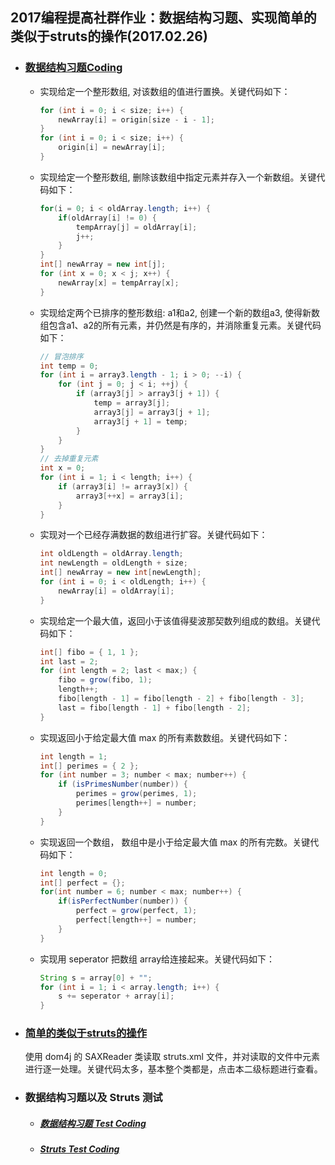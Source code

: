 ##  2017编程提高社群作业：数据结构习题、实现简单的类似于struts的操作(2017.02.26)

- ### [数据结构习题Coding](https://github.com/china-kook/coding2017/blob/master/coding2017%20%E7%AC%AC%E4%B8%80%E5%AD%A3/group18/935542673/Coding/20170226/src/com/ikook/array/ArrayUtil.java) 

  - 实现给定一个整形数组,  对该数组的值进行置换。关键代码如下：

    ```java
    for (int i = 0; i < size; i++) {
    	newArray[i] = origin[size - i - 1];
    }
    for (int i = 0; i < size; i++) {
    	origin[i] = newArray[i];
    }
    ```

  - 实现给定一个整形数组,  删除该数组中指定元素并存入一个新数组。关键代码如下：

    ```java
    for(i = 0; i < oldArray.length; i++) {
    	if(oldArray[i] != 0) {
    		tempArray[j] = oldArray[i];
    		j++;
    	}
    }		
    int[] newArray = new int[j];
    for (int x = 0; x < j; x++) {
    	newArray[x] = tempArray[x];
    }
    ```

  - 实现给定两个已排序的整形数组: a1和a2,  创建一个新的数组a3, 使得新数组包含a1、a2的所有元素，并仍然是有序的，并消除重复元素。关键代码如下：

    ```java
    // 冒泡排序
    int temp = 0;
    for (int i = array3.length - 1; i > 0; --i) {
    	for (int j = 0; j < i; ++j) {
    		if (array3[j] > array3[j + 1]) {
    			temp = array3[j];
    			array3[j] = array3[j + 1];
    			array3[j + 1] = temp;
    		}
    	}
    }
    // 去掉重复元素
    int x = 0;
    for (int i = 1; i < length; i++) {
    	if (array3[i] != array3[x]) {
    		array3[++x] = array3[i];
    	}
    }
    ```

  - 实现对一个已经存满数据的数组进行扩容。关键代码如下：

    ```java
    int oldLength = oldArray.length;
    int newLength = oldLength + size;
    int[] newArray = new int[newLength];
    for (int i = 0; i < oldLength; i++) {
    	newArray[i] = oldArray[i];
    }
    ```

  - 实现给定一个最大值，返回小于该值得斐波那契数列组成的数组。关键代码如下：

    ```java
    int[] fibo = { 1, 1 };
    int last = 2;
    for (int length = 2; last < max;) {
    	fibo = grow(fibo, 1);
    	length++;
    	fibo[length - 1] = fibo[length - 2] + fibo[length - 3];
    	last = fibo[length - 1] + fibo[length - 2];
    }
    ```

  - 实现返回小于给定最大值 max 的所有素数数组。关键代码如下：

    ```java
    int length = 1;
    int[] perimes = { 2 };
    for (int number = 3; number < max; number++) {
    	if (isPrimesNumber(number)) {
    		perimes = grow(perimes, 1);
    		perimes[length++] = number;
    	}
    }
    ```

  - 实现返回一个数组， 数组中是小于给定最大值 max 的所有完数。关键代码如下：

    ```java
    int length = 0;
    int[] perfect = {};
    for(int number = 6; number < max; number++) {
    	if(isPerfectNumber(number)) {
    		perfect = grow(perfect, 1);
    		perfect[length++] = number;
    	}
    }
    ```

  - 实现用 seperator 把数组 array给连接起来。关键代码如下：

    ```java
    String s = array[0] + "";
    for (int i = 1; i < array.length; i++) {
    	s += seperator + array[i];
    }
    ```

- ### [简单的类似于struts的操作](https://github.com/china-kook/coding2017/tree/master/coding2017%20%E7%AC%AC%E4%B8%80%E5%AD%A3/group18/935542673/Coding/20170226/src/com/ikook/litestruts)

  使用 dom4j 的 SAXReader 类读取 struts.xml 文件，并对读取的文件中元素进行逐一处理。关键代码太多，基本整个类都是，点击本二级标题进行查看。

- ### 数据结构习题以及 Struts 测试

  - ##### [数据结构习题 Test Coding](https://github.com/china-kook/coding2017/blob/master/coding2017%20%E7%AC%AC%E4%B8%80%E5%AD%A3/group18/935542673/Coding/20170226/junit/com/ikook/array/ArrayUtilTest.java)

  - ##### [Struts Test Coding](https://github.com/china-kook/coding2017/blob/master/coding2017%20%E7%AC%AC%E4%B8%80%E5%AD%A3/group18/935542673/Coding/20170226/junit/com/ikook/litestruts/StrutsTest.java)
